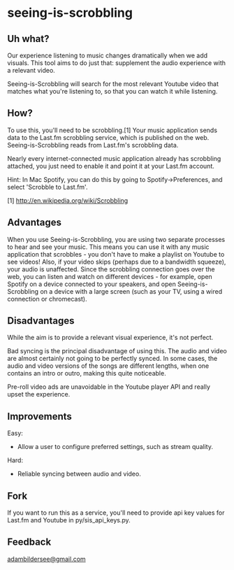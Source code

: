 seeing-is-scrobbling
====================

Uh what?
--------

Our experience listening to music changes dramatically when we add visuals. This tool aims to do just that: supplement the audio experience with a relevant video.

Seeing-is-Scrobbling will search for the most relevant Youtube video that matches what you're listening to, so that you can watch it while listening.

How?
----

To use this, you'll need to be scrobbling.[1] Your music application sends data to the Last.fm scrobbling service, which is published on the web. Seeing-is-Scrobbling reads from Last.fm's scrobbling data.

Nearly every internet-connected music application already has scrobbling attached, you just need to enable it and point it at your Last.fm account.

Hint: In Mac Spotify, you can do this by going to Spotify-&gt;Preferences, and select 'Scrobble to Last.fm'.

[1] http://en.wikipedia.org/wiki/Scrobbling


Advantages
----------

When you use Seeing-is-Scrobbling, you are using two separate processes to hear and see your music. This means you can use it with any music application that scrobbles - you don't have to make a playlist on Youtube to see videos! Also, if your video skips (perhaps due to a bandwidth squeeze), your audio is unaffected. Since the scrobbling connection goes over the web, you can listen and watch on different devices - for example, open Spotify on a device connected to your speakers, and open Seeing-is-Scrobbling on a device with a large screen (such as your TV, using a wired connection or chromecast).

Disadvantages
-------------

While the aim is to provide a relevant visual experience, it's not perfect.

Bad syncing is the principal disadvantage of using this. The audio and video are almost certainly not going to be perfectly synced. In some cases, the audio and video versions of the songs are different lengths, when one contains an intro or outro, making this quite noticeable.

Pre-roll video ads are unavoidable in the Youtube player API and really upset the experience.

Improvements
------------

Easy:

* Allow a user to configure preferred settings, such as stream quality.

Hard:

* Reliable syncing between audio and video.

Fork
----

If you want to run this as a service, you'll need to provide api key values for Last.fm and Youtube in py/sis_api_keys.py.

Feedback
--------
adambildersee@gmail.com




